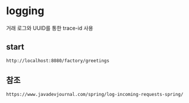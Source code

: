 # logging

거래 로그와 UUID를 통한 trace-id 사용

## start
```
http://localhost:8080/factory/greetings
```

## 참조
```
https://www.javadevjournal.com/spring/log-incoming-requests-spring/
```